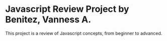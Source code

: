 # Javascript Review Project by Benitez, Vanness A.
This project is a review of Javascript concepts, from beginner to advanced.
